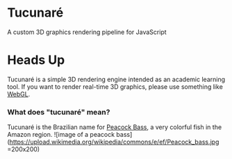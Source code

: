 # Tucunaré
A custom 3D graphics rendering pipeline for JavaScript

# Heads Up
Tucunaré is a simple 3D rendering engine intended as an academic learning tool. If you want to render real-time 3D graphics, please use something like [WebGL](https://get.webgl.org/).

### What does "tucunaré" mean?
Tucunaré is the Brazilian name for [Peacock Bass](https://en.wikipedia.org/wiki/Peacock_bass), a very colorful fish in the Amazon region. ![image of a peacock bass](https://upload.wikimedia.org/wikipedia/commons/e/ef/Peacock_bass.jpg =200x200)
